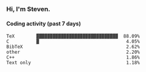 ### Hi, I'm Steven.

#### Coding activity (past 7 days)
```
TeX        ▓▓▓▓▓▓▓▓▓▓▓▓▓▓▓▓▓▓▓▓▓▓▓▓▓▓▓▓▓▓  88.09%
C          ▓                                4.05%
BibTeX                                      2.62%
other                                       2.20%
C++                                         1.86%
Text only                                   1.18%
```
